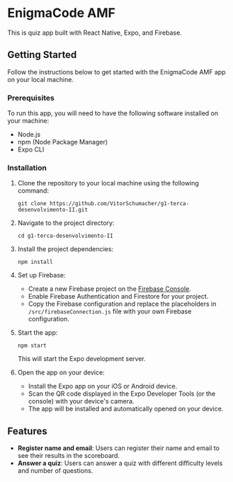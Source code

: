 # EnigmaCode AMF

This is quiz app built with React Native, Expo, and Firebase. 

## Getting Started

Follow the instructions below to get started with the EnigmaCode AMF app on your local machine.

### Prerequisites

To run this app, you will need to have the following software installed on your machine:

- Node.js
- npm (Node Package Manager)
- Expo CLI

### Installation

1. Clone the repository to your local machine using the following command:

   ```shell
   git clone https://github.com/VitorSchumacher/g1-terca-desenvolvimento-II.git
   ```

2. Navigate to the project directory:

   ```shell
   cd g1-terca-desenvolvimento-II
   ```

3. Install the project dependencies:

   ```shell
   npm install
   ```

4. Set up Firebase:

   - Create a new Firebase project on the [Firebase Console](https://console.firebase.google.com).
   - Enable Firebase Authentication and Firestore for your project.
   - Copy the Firebase configuration and replace the placeholders in `/src/firebaseConnection.js` file with your own Firebase configuration.

5. Start the app:

   ```shell
   npm start
   ```

   This will start the Expo development server.

6. Open the app on your device:

   - Install the Expo app on your iOS or Android device.
   - Scan the QR code displayed in the Expo Developer Tools (or the console) with your device's camera.
   - The app will be installed and automatically opened on your device.
  

## Features

- **Register name and email**: Users can register their name and email to see their results in the scoreboard.
- **Answer a quiz**: Users can answer a quiz with different difficulty levels and number of questions.
